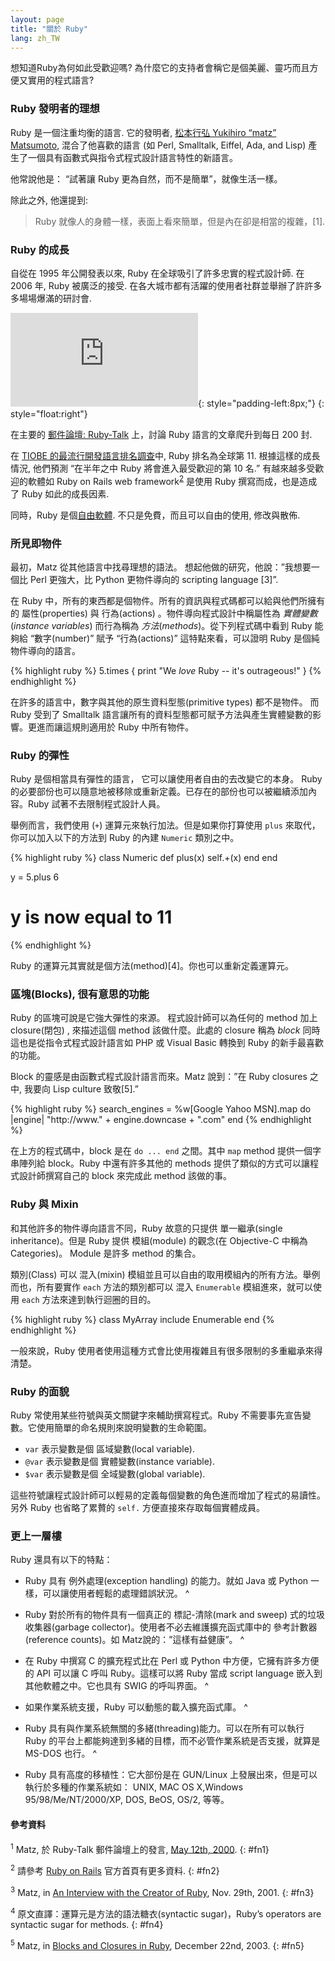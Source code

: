```yaml
---
layout: page
title: "關於 Ruby"
lang: zh_TW
---
```


想知道Ruby為何如此受歡迎嗎? 為什麼它的支持者會稱它是個美麗、靈巧而且方便又實用的程式語言?

### Ruby 發明者的理想

Ruby 是一個注重均衡的語言. 它的發明者, [松本行弘 Yukihiro “matz” Matsumoto][1], 混合了他喜歡的語言
(如 Perl, Smalltalk, Eiffel, Ada, and Lisp) 產生了一個具有函數式與指令式程式設計語言特性的新語言。

他常說他是： “試著讓 Ruby 更為自然，而不是簡單”，就像生活一樣。

除此之外, 他還提到:

> Ruby 就像人的身體一樣，表面上看來簡單，但是內在卻是相當的複雜，\[1\].

### Ruby 的成長

自從在 1995 年公開發表以來, Ruby 在全球吸引了許多忠實的程式設計師. 在 2006 年, Ruby 被廣泛的接受.
在各大城市都有活躍的使用者社群並舉辦了許許多多場場爆滿的研討會.

![Graph courtesy of
Gmane.](http://gmane.org/plot-rate.php?group=gmane.comp.lang.ruby.general&amp;width=280&amp;height=140&amp;title=Ruby-Talk+Activity+over+4+Years
"Graph courtesy of Gmane."){: style="padding-left:8px;"}
{: style="float:right"}

在主要的 [郵件論壇: Ruby-Talk](/en/community/mailing-lists/) 上，討論 Ruby
語言的文章爬升到每日 200 封.

在 [TIOBE 的最流行開發語言排名調查][2]中, Ruby 排名為全球第 11. 根據這樣的成長情況, 他們預測 “在半年之中 Ruby
將會進入最受歡迎的第 10 名.” 有越來越多受歡迎的軟體如 Ruby on Rails web
framework<sup>[2](#fn2)</sup> 是使用 Ruby 撰寫而成，也是造成了 Ruby 如此的成長因素.

同時，Ruby 是個[自由軟體](/zh_TW/about/license.txt). 不只是免費，而且可以自由的使用, 修改與散佈.

### 所見即物件

最初，Matz 從其他語言中找尋理想的語法。 想起他做的研究，他說：”我想要一個比 Perl 更強大，比 Python 更物件導向的
scripting language \[3\]”.

在 Ruby 中，所有的東西都是個物件。所有的資訊與程式碼都可以給與他們所擁有的 屬性(properties) 與 行為(actions)
。物件導向程式設計中稱屬性為 *實體變數*(*instance variables*) 而行為稱為
*方法*(*methods*)。從下列程式碼中看到 Ruby 能夠給 “數字(number)” 賦予 “行為(actions)”
這特點來看，可以證明 Ruby 是個純物件導向的語言。

{% highlight ruby %}
5.times { print "We *love* Ruby -- it's outrageous!" }
{% endhighlight %}

在許多的語言中，數字與其他的原生資料型態(primitive types) 都不是物件。 而 Ruby 受到了 Smalltalk
語言讓所有的資料型態都可賦予方法與產生實體變數的影響。更進而讓這規則適用於 Ruby 中所有物件。

### Ruby 的彈性

Ruby 是個相當具有彈性的語言， 它可以讓使用者自由的去改變它的本身。 Ruby
的必要部份也可以隨意地被移除或重新定義。已存在的部份也可以被繼續添加內容。Ruby 試著不去限制程式設計人員。

舉例而言，我們使用 (`+`) 運算元來執行加法。但是如果你打算使用 `plus` 來取代，你可以加入以下的方法到 Ruby 的內建
`Numeric` 類別之中。

{% highlight ruby %}
class Numeric
  def plus(x)
    self.+(x)
  end
end

y = 5.plus 6
# y is now equal to 11
{% endhighlight %}

Ruby 的運算元其實就是個方法(method)\[4\]。你也可以重新定義運算元。

### 區塊(Blocks), 很有意思的功能

Ruby 的區塊可說是它強大彈性的來源。 程式設計師可以為任何的 method 加上 closure(閉包) , 來描述這個 method
該做什麼。此處的 closure 稱為 *block* 同時這也是從指令式程式設計語言如 PHP 或 Visual Basic 轉換到 Ruby
的新手最喜歡的功能。

Block 的靈感是由函數式程式設計語言而來。Matz 說到：”在 Ruby closures 之中, 我要向 Lisp culture
致敬\[5\].”

{% highlight ruby %}
search_engines = 
  %w[Google Yahoo MSN].map do |engine|
    "http://www." + engine.downcase + ".com"
  end
{% endhighlight %}

在上方的程式碼中，block 是在 `do ... end` 之間。其中 `map` method 提供一個字串陣列給 block。Ruby
中還有許多其他的 methods 提供了類似的方式可以讓程式設計師撰寫自己的 block 來完成此 method 該做的事。

### Ruby 與 Mixin

和其他許多的物件導向語言不同，Ruby 故意的只提供 單一繼承(single inheritance)。但是 Ruby 提供
模組(module) 的觀念(在 Objective-C 中稱為 Categories)。 Module 是許多 method 的集合。

類別(Class) 可以 混入(mixin) 模組並且可以自由的取用模組內的所有方法。舉例而也，所有要實作 `each` 方法的類別都可以 混入
`Enumerable` 模組進來，就可以使用 `each` 方法來達到執行迴圈的目的。

{% highlight ruby %}
class MyArray
  include Enumerable
end
{% endhighlight %}

一般來說，Ruby 使用者使用這種方式會比使用複雜且有很多限制的多重繼承來得清楚。

### Ruby 的面貌

Ruby 常使用某些符號與英文關鍵字來輔助撰寫程式。Ruby 不需要事先宣告變數。它使用簡單的命名規則來說明變數的生命範圍。

* `var` 表示變數是個 區域變數(local variable).
* `@var` 表示變數是個 實體變數(instance variable).
* `$var` 表示變數是個 全域變數(global variable).

這些符號讓程式設計師可以輕易的定義每個變數的角色進而增加了程式的易讀性。另外 Ruby 也省略了累贅的 `self.`
方便直接來存取每個實體成員。

### 更上一層樓

Ruby 還具有以下的特點：

* Ruby 具有 例外處理(exception handling) 的能力。就如 Java 或 Python
  一樣，可以讓使用者輕鬆的處理錯誤狀況。
^

* Ruby 對於所有的物件具有一個真正的 標記-清除(mark and sweep) 式的垃圾收集器(garbage
  collector)。使用者不必去維護擴充函式庫中的 參考計數器(reference counts)。如 Matz說的：”這樣有益健康”。
^

* 在 Ruby 中撰寫 C 的擴充程式比在 Perl 或 Python 中方便，它擁有許多方便的 API 可以讓 C 呼叫
  Ruby。這樣可以將 Ruby 當成 script language 嵌入到其他軟體之中。它也具有 SWIG 的呼叫界面。
^

* 如果作業系統支援，Ruby 可以動態的載入擴充函式庫。
^

* Ruby 具有與作業系統無關的多緒(threading)能力。可以在所有可以執行 Ruby
  的平台上都能夠達到多緒的目標，而不必管作業系統是否支援，就算是 MS-DOS 也行。
^

* Ruby 具有高度的移植性：它大部份是在 GUN/Linux 上發展出來，但是可以執行於多種的作業系統如： UNIX, MAC OS
  X,Windows 95/98/Me/NT/2000/XP, DOS, BeOS, OS/2, 等等。

#### 參考資料

<sup>1</sup> Matz, 於 Ruby-Talk 郵件論壇上的發言, [May 12th, 2000][3].
{: #fn1}

<sup>2</sup> 請參考 [Ruby on Rails][4] 官方首頁有更多資料.
{: #fn2}

<sup>3</sup> Matz, in [An Interview with the Creator of Ruby][5], Nov.
29th, 2001.
{: #fn3}

<sup>4</sup> 原文直譯：運算元是方法的語法糖衣(syntactic sugar)，Ruby’s operators are
syntactic sugar for methods.
{: #fn4}

<sup>5</sup> Matz, in [Blocks and Closures in Ruby][6], December 22nd,
2003.
{: #fn5}



[1]: http://www.rubyist.net/~matz/ 
[2]: http://www.tiobe.com/index.htm?tiobe_index 
[3]: http://blade.nagaokaut.ac.jp/cgi-bin/scat.rb/ruby/ruby-talk/2773 
[4]: http://rubyonrails.org/ 
[5]: http://www.linuxdevcenter.com/pub/a/linux/2001/11/29/ruby.html 
[6]: http://www.artima.com/intv/closures2.html 
